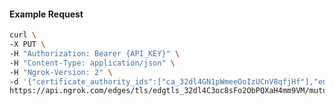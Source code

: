 <!-- Code generated for API Clients. DO NOT EDIT. -->

#### Example Request

```bash
curl \
-X PUT \
-H "Authorization: Bearer {API_KEY}" \
-H "Content-Type: application/json" \
-H "Ngrok-Version: 2" \
-d '{"certificate_authority_ids":["ca_32dl4GN1pWmeeOoIzUCnV8qfjHf"],"enabled":true}' \
https://api.ngrok.com/edges/tls/edgtls_32dl4C3oc8sFo2ObPQXaH4mm9VM/mutual_tls
```
